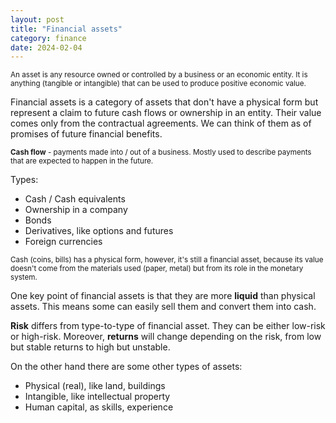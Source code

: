 ```yaml
---
layout: post
title: "Financial assets"
category: finance
date: 2024-02-04
---
```


<sub> An asset is any resource owned or controlled by a business or an economic entity. It is anything (tangible or intangible) that can be used to produce positive economic value. <sub> 

Financial assets is a category of assets that don't have a physical form but represent a claim to future cash flows or ownership in an entity. Their value comes only from the contractual agreements. We can think of them as of promises of future financial benefits.

<sub> **Cash flow** - payments made into / out of a business. Mostly used to describe payments that are expected to happen in the future. <sub>

Types:
* Cash / Cash equivalents
* Ownership in a company
* Bonds
* Derivatives, like options and futures
* Foreign currencies

<sub> Cash (coins, bills) has a physical form, however, it's still a financial asset, because its value doesn't come from the materials used (paper, metal) but from its role in the monetary system. <sub>


One key point of financial assets is that they are more **liquid** than physical assets. This means some can easily sell them and convert them into cash.

**Risk** differs from type-to-type of financial asset. They can be either low-risk or high-risk. Moreover, **returns** will change depending on the risk, from low but stable returns to high but unstable. 

On the other hand there are some other types of assets:

* Physical (real), like land, buildings
* Intangible, like intellectual property
* Human capital, as skills, experience


